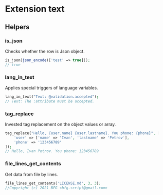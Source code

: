 # Extension text

## Helpers
### is_json
Checks whether the row is Json object.
```php
is_json(json_encode(['test' => true])); 
// true
```

### lang_in_text
Applies special triggers of language variables.
```php
lang_in_text("Text: @validation.accepted"); 
// Text: The :attribute must be accepted.
```

### tag_replace
Invested tag replacement on the object values or array.
```php
tag_replace("Hello, {user.name} {user.lastname}. You phone: {phone}", [
    'user' => ['name' => 'Ivan', 'lastname' => 'Petrov'],
    'phone' => '123456789'
]); 
// Hello, Ivan Petrov. You phone: 123456789
```

### file_lines_get_contents
Get data from file by lines.
```php
file_lines_get_contents('LICENSE.md', 3, 3); 
//Copyright (c) 2021 BFG <bfg.script@gmail.com>
```
